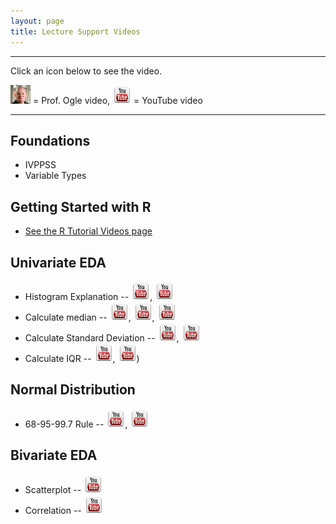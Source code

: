 ```yaml
---
layout: page
title: Lecture Support Videos
---
```


----

Click an icon below to see the video.

<p class="text-align: center;"><img src="../img/dhovid.jpg" alt="Ogle Video"> = Prof. Ogle video, <img src="../img/youtube.jpg" alt="Ogle Video"> = YouTube video</p>

----

## Foundations
* IVPPSS
* Variable Types

## Getting Started with R
* [See the R Tutorial Videos page](VideosR.html)

## Univariate EDA
* Histogram Explanation -- [![youtube](../img/youtube.jpg)](http://youtu.be/sC7gjg9g3JU), [![youtube](../img/youtube.jpg)](http://youtu.be/H9ITfdaX2ZQ)
* Calculate median -- [![youtube](../img/youtube.jpg)](http://youtu.be/0SYsi38XucI), [![youtube](../img/youtube.jpg)](http://youtu.be/hTYTaOaQUcw?list=UUAjbU4EB30lTsJ2NSE5a7DQ), [![youtube](../img/youtube.jpg)](http://youtu.be/9a8M_KfclBE)
* Calculate Standard Deviation -- [![youtube](../img/youtube.jpg)](http://youtu.be/qqOyy_NjflU), [![youtube](../img/youtube.jpg)](http://youtu.be/atS4wX8I9H0)
* Calculate IQR -- [![youtube](../img/youtube.jpg)](http://youtu.be/R6VDj7pEG30), [![youtube](../img/youtube.jpg)](http://youtu.be/F3WcEAW-M80?t=6m6s))

## Normal Distribution
* 68-95-99.7 Rule -- [![youtube](../img/youtube.jpg)](https://www.youtube.com/watch?v=cgxPcdPbujI), [![youtube](../img/youtube.jpg)](https://www.youtube.com/watch?v=PJPXFOK8F8E)

## Bivariate EDA
* Scatterplot -- [![youtube](../img/youtube.jpg)](https://www.youtube.com/watch?v=yXmz922K9Ks)
* Correlation -- [![youtube](../img/youtube.jpg)](http://youtu.be/PtYVrF_WT3A?t=32s)
